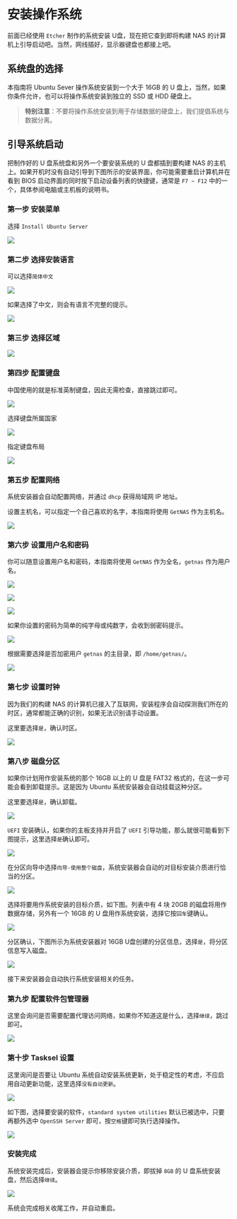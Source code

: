 # 安装操作系统

前面已经使用 `Etcher` 制作的系统安装 U盘，现在把它查到即将构建 NAS 的计算机上引导启动吧。当然，网线插好，显示器键盘也都接上吧。

## 系统盘的选择

本指南将 Ubuntu Sever 操作系统安装到一个大于 16GB 的 U 盘上，当然，如果你条件允许，也可以将操作系统安装到独立的 SSD 或 HDD 硬盘上。

> **特别注意**：不要将操作系统安装到用于存储数据的硬盘上，我们提倡系统与数据分离。

## 引导系统启动

把制作好的 U 盘系统盘和另外一个要安装系统的 U 盘都插到要构建 NAS 的主机上。如果开机时没有自动引导到下图所示的安装界面，你可能需要重启计算机并在看到 BIOS 启动界面的同时按下启动设备列表的快捷键，通常是 `F7 ~ F12` 中的一个，具体参阅电脑或主机板的说明书。

### 第一步 安装菜单

选择 `Install Ubuntu Server`

![](img/in_1.png)

### 第二步 选择安装语言

可以选择`简体中文`

![](img/in_2.png)

如果选择了中文，则会有语言不完整的提示。

![](img/in_3.png)

### 第三步 选择区域

![](img/in_4.png)

### 第四步 配置键盘

中国使用的就是标准英制键盘，因此无需检查，直接跳过即可。

![](img/in_5.png)

选择键盘所属国家

![](img/in_6.png)

指定键盘布局

![](img/in_7.png)

### 第五步 配置网络

系统安装器会自动配置网络，并通过 `dhcp` 获得局域网 IP 地址。

设置主机名，可以指定一个自己喜欢的名字，本指南将使用 `GetNAS` 作为主机名。

![](img/in_8.png)

### 第六步 设置用户名和密码

你可以随意设置用户名和密码，本指南将使用 `GetNAS` 作为全名，`getnas` 作为用户名。

![](img/in_9.png)

![](img/in_10.png)

![](img/in_11.png)

如果你设置的密码为简单的纯字母或纯数字，会收到弱密码提示。

![](img/in_12.png)

根据需要选择是否加密用户 `getnas` 的主目录，即 `/home/getnas/`。

![](img/in_13.png)

### 第七步 设置时钟

因为我们的构建 NAS 的计算机已接入了互联网，安装程序会自动探测我们所在的时区，通常都能正确的识别，如果无法识别请手动设置。

这里要选择`是`，确认时区。

![](img/in_14.png)

### 第八步 磁盘分区

如果你计划用作安装系统的那个 16GB 以上的 U 盘是 FAT32 格式的，在这一步可能会看到卸载提示。这是因为 Ubuntu 系统安装器会自动挂载这种分区。

这里要选择`是`，确认卸载。

![](img/in_15.png)

`UEFI` 安装确认，如果你的主板支持并开启了 `UEFI` 引导功能，那么就很可能看到下图提示，这里选择`是`确认即可。

![](img/in_16.png)

在分区向导中选择`向导-使用整个磁盘`，系统安装器会自动的对目标安装介质进行恰当的分区。

![](img/in_17.png)

选择将要用作系统安装的目标介质，如下图。列表中有 4 块 20GB 的磁盘将用作数据存储，另外有一个 16GB 的 U 盘用作系统安装，选择它按`回车`键确认。

![](img/in_18.png)

分区确认，下图所示为系统安装器对 16GB U盘创建的分区信息，选择`是`，将分区信息写入磁盘。

![](img/in_19.png)

接下来安装器会自动执行系统安装相关的任务。

### 第九步 配置软件包管理器

这里会询问是否需要配置代理访问网络，如果你不知道这是什么，选择`继续`，跳过即可。

![](img/in_20.png)

### 第十步 Tasksel 设置

这里询问是否要让 Ubuntu 系统自动安装系统更新，处于稳定性的考虑，不应启用自动更新功能，这里选择`没有自动更新`。

![](img/in_21.png)

如下图，选择要安装的软件，`standard system utilities` 默认已被选中，只要再额外选中 `OpenSSH Server` 即可，按`空格`键即可执行选择操作。

![](img/in_22.png)

### 安装完成

系统安装完成后，安装器会提示你移除安装介质，即拔掉 `8GB` 的 U 盘系统安装盘，然后选择`继续`。

![](img/in_23.png)

系统会完成相关收尾工作，并自动重启。